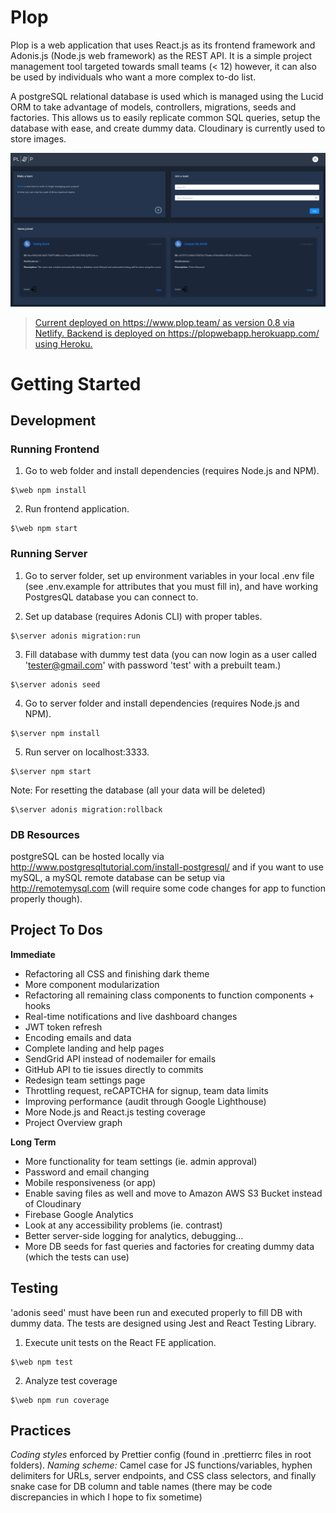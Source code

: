 Plop
=====

Plop is a web application that uses React.js as its frontend framework and Adonis.js (Node.js web framework) as the REST API. It is a simple project management tool targeted towards small teams (< 12) however, it can also be used by individuals who want a more complex to-do list.

A postgreSQL relational database is used which is managed using the Lucid ORM to take advantage of models, controllers, migrations, seeds and factories. This allows us to easily replicate common SQL queries, setup the database with ease, and create dummy data. Cloudinary is currently used to store images.

![Plop Dark Mode Preview](https://github.com/GV79/Plop/blob/master/readme-plop.png)

> [Current deployed on https://www.plop.team/ as version 0.8 via Netlify. Backend is deployed on https://plopwebapp.herokuapp.com/ using Heroku.](https://plop.team/)

# Getting Started

## Development

### Running Frontend

1. Go to web folder and install dependencies (requires Node.js and NPM).
```
$\web npm install
```
2. Run frontend application.
```
$\web npm start
```

### Running Server

1. Go to server folder, set up environment variables in your local .env file (see .env.example for attributes that you must fill in), and have working PostgresQL database you can connect to.

2. Set up database (requires Adonis CLI) with proper tables.
```
$\server adonis migration:run
```
3. Fill database with dummy test data (you can now login as a user called 'tester@gmail.com' with password 'test' with a prebuilt team.)
```
$\server adonis seed
```
4. Go to server folder and install dependencies (requires Node.js and NPM).
```
$\server npm install
```
5. Run server on localhost:3333.
```
$\server npm start
```

Note: For resetting the database (all your data will be deleted)
```
$\server adonis migration:rollback
```

### DB Resources

postgreSQL can be hosted locally via http://www.postgresqltutorial.com/install-postgresql/ and if you want to use mySQL, a mySQL remote database can be setup via http://remotemysql.com (will require some code changes for app to function properly though).

## Project To Dos

**Immediate**
- Refactoring all CSS and finishing dark theme
- More component modularization
- Refactoring all remaining class components to function components + hooks
- Real-time notifications and live dashboard changes
- JWT token refresh
- Encoding emails and data
- Complete landing and help pages
- SendGrid API instead of nodemailer for emails
- GitHub API to tie issues directly to commits
- Redesign team settings page
- Throttling request, reCAPTCHA for signup, team data limits
- Improving performance (audit through Google Lighthouse)
- More Node.js and React.js testing coverage
- Project Overview graph

**Long Term**
- More functionality for team settings (ie. admin approval)
- Password and email changing
- Mobile responsiveness (or app)
- Enable saving files as well and move to Amazon AWS S3 Bucket instead of Cloudinary
- Firebase Google Analytics
- Look at any accessibility problems (ie. contrast)
- Better server-side logging for analytics, debugging...
- More DB seeds for fast queries and factories for creating dummy data (which the tests can use)

## Testing

'adonis seed' must have been run and executed properly to fill DB with dummy data. The tests are designed using Jest and React Testing Library.

1. Execute unit tests on the React FE application.
```
$\web npm test
```

2. Analyze test coverage
```
$\web npm run coverage
```


## Practices

*Coding styles* enforced by Prettier config (found in .prettierrc files in root folders).
*Naming scheme:* Camel case for JS functions/variables, hyphen delimiters for URLs, server endpoints, and CSS class selectors, and finally snake case for DB column and table names (there may be code discrepancies in which I hope to fix sometime)
